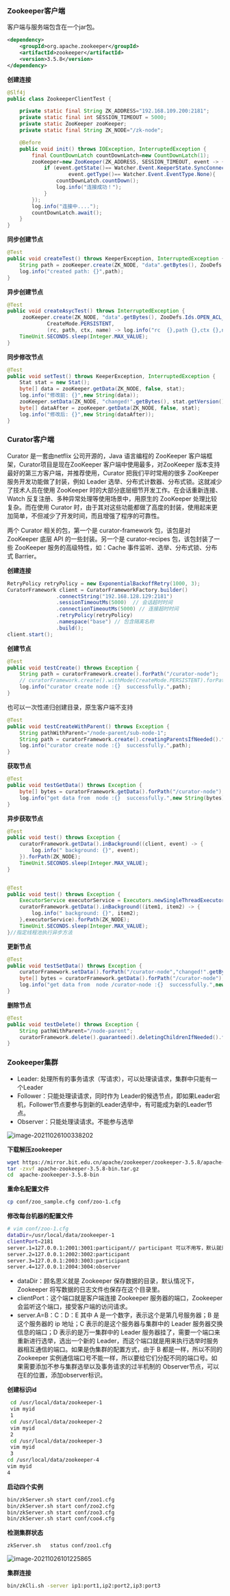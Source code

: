 ### Zookeeper客户端

客户端与服务端包含在一个jar包。

```xml
<dependency>
    <groupId>org.apache.zookeeper</groupId>
    <artifactId>zookeeper</artifactId>
    <version>3.5.8</version>
</dependency>
```

**创建连接**


```java
@Slf4j
public class ZookeeperClientTest {

    private static final String ZK_ADDRESS="192.168.109.200:2181";
    private static final int SESSION_TIMEOUT = 5000;
    private static ZooKeeper zooKeeper;
    private static final String ZK_NODE="/zk-node";

    @Before
    public void init() throws IOException, InterruptedException {
        final CountDownLatch countDownLatch=new CountDownLatch(1);
        zooKeeper=new ZooKeeper(ZK_ADDRESS, SESSION_TIMEOUT, event -> {
            if (event.getState()== Watcher.Event.KeeperState.SyncConnected &&
                    event.getType()== Watcher.Event.EventType.None){
                countDownLatch.countDown();
                log.info("连接成功！");
            }
        });
        log.info("连接中....");
        countDownLatch.await();
    }
}
```

**同步创建节点**

```java
@Test
public void createTest() throws KeeperException, InterruptedException {
    String path = zooKeeper.create(ZK_NODE, "data".getBytes(), ZooDefs.Ids.OPEN_ACL_UNSAFE, CreateMode.PERSISTENT);
    log.info("created path: {}",path);
}
```

**异步创建节点**

```java
@Test
public void createAsycTest() throws InterruptedException {
     zooKeeper.create(ZK_NODE, "data".getBytes(), ZooDefs.Ids.OPEN_ACL_UNSAFE,
             CreateMode.PERSISTENT,
             (rc, path, ctx, name) -> log.info("rc  {},path {},ctx {},name {}",rc,path,ctx,name),"context");
    TimeUnit.SECONDS.sleep(Integer.MAX_VALUE);
}
```

**同步修改节点**

```java
@Test
public void setTest() throws KeeperException, InterruptedException {
    Stat stat = new Stat();
    byte[] data = zooKeeper.getData(ZK_NODE, false, stat);
    log.info("修改前: {}",new String(data));
    zooKeeper.setData(ZK_NODE, "changed!".getBytes(), stat.getVersion());
    byte[] dataAfter = zooKeeper.getData(ZK_NODE, false, stat);
    log.info("修改后: {}",new String(dataAfter));
}
```

### Curator客户端

Curator 是一套由netflix 公司开源的，Java 语言编程的 ZooKeeper 客户端框架，Curator项目是现在ZooKeeper 客户端中使用最多，对ZooKeeper 版本支持最好的第三方客户端，并推荐使用，Curator 把我们平时常用的很多 ZooKeeper 服务开发功能做了封装，例如 Leader 选举、分布式计数器、分布式锁。这就减少了技术人员在使用 ZooKeeper 时的大部分底层细节开发工作。在会话重新连接、Watch 反复注册、多种异常处理等使用场景中，用原生的 ZooKeeper 处理比较复杂。而在使用 Curator 时，由于其对这些功能都做了高度的封装，使用起来更加简单，不但减少了开发时间，而且增强了程序的可靠性。

两个 Curator 相关的包，第一个是 curator-framework 包，该包是对 ZooKeeper 底层 API 的一些封装。另一个是 curator-recipes 包，该包封装了一些 ZooKeeper 服务的高级特性，如：Cache 事件监听、选举、分布式锁、分布式 Barrier。

**创建连接**

```java
RetryPolicy retryPolicy = new ExponentialBackoffRetry(1000, 3);
CuratorFramework client = CuratorFrameworkFactory.builder()
                .connectString("192.168.128.129:2181")
                .sessionTimeoutMs(5000)  // 会话超时时间
                .connectionTimeoutMs(5000) // 连接超时时间
                .retryPolicy(retryPolicy)
                .namespace("base") // 包含隔离名称
                .build();
client.start();
```

**创建节点**

```java
@Test
public void testCreate() throws Exception {
    String path = curatorFramework.create().forPath("/curator-node");
    // curatorFramework.create().withMode(CreateMode.PERSISTENT).forPath("/curator-node","some-data".getBytes())
    log.info("curator create node :{}  successfully.",path);
}
```

也可以一次性递归创建目录，原生客户端不支持

```java
@Test
public void testCreateWithParent() throws Exception {
    String pathWithParent="/node-parent/sub-node-1";
    String path = curatorFramework.create().creatingParentsIfNeeded().forPath(pathWithParent);
    log.info("curator create node :{}  successfully.",path);
}
```

**获取节点**

```java
@Test
public void testGetData() throws Exception {
    byte[] bytes = curatorFramework.getData().forPath("/curator-node");
    log.info("get data from  node :{}  successfully.",new String(bytes));
}
```

**异步获取节点**

```java
@Test
public void test() throws Exception {
    curatorFramework.getData().inBackground((client, event) -> {
        log.info(" background: {}", event);
    }).forPath(ZK_NODE);
    TimeUnit.SECONDS.sleep(Integer.MAX_VALUE);
}


@Test
public void test() throws Exception {
    ExecutorService executorService = Executors.newSingleThreadExecutor();
    curatorFramework.getData().inBackground((item1, item2) -> {
        log.info(" background: {}", item2);
    },executorService).forPath(ZK_NODE);
    TimeUnit.SECONDS.sleep(Integer.MAX_VALUE);
}//指定线程池执行异步方法
```

**更新节点**

```java
@Test
public void testSetData() throws Exception {
    curatorFramework.setData().forPath("/curator-node","changed!".getBytes());
    byte[] bytes = curatorFramework.getData().forPath("/curator-node");
    log.info("get data from  node /curator-node :{}  successfully.",new String(bytes));
}
```

**删除节点**

```java
@Test
public void testDelete() throws Exception {
    String pathWithParent="/node-parent";
    curatorFramework.delete().guaranteed().deletingChildrenIfNeeded().forPath(pathWithParent);
}
```

### Zookeeper集群

- Leader:   处理所有的事务请求（写请求），可以处理读请求，集群中只能有一个Leader
- Follower：只能处理读请求，同时作为 Leader的候选节点，即如果Leader宕机，Follower节点要参与到新的Leader选举中，有可能成为新的Leader节点。
- Observer：只能处理读请求。不能参与选举 

![image-20211026100338202](https://imagebag.oss-cn-chengdu.aliyuncs.com/img/image-20211026100338202.png)

**下载解压zookeeper**

```sh
wget https://mirror.bit.edu.cn/apache/zookeeper/zookeeper-3.5.8/apache-zookeeper-3.5.8-bin.tar.gz
tar -zxvf apache-zookeeper-3.5.8-bin.tar.gz
cd  apache-zookeeper-3.5.8-bin
```

**重命名配置文件**

```sh
cp conf/zoo_sample.cfg conf/zoo-1.cfg
```

**修改每台机器的配置文件**

```sh
# vim conf/zoo-1.cfg
dataDir=/usr/local/data/zookeeper-1
clientPort=2181
server.1=127.0.0.1:2001:3001:participant// participant 可以不用写，默认就是participant
server.2=127.0.0.1:2002:3002:participant
server.3=127.0.0.1:2003:3003:participant
server.4=127.0.0.1:2004:3004:observer
```

- dataDir：顾名思义就是 Zookeeper 保存数据的目录，默认情况下，Zookeeper 将写数据的日志文件也保存在这个目录里。
- clientPort：这个端口就是客户端连接 Zookeeper 服务器的端口，Zookeeper 会监听这个端口，接受客户端的访问请求。
- server.A=B：C：D：E 其中 A 是一个数字，表示这个是第几号服务器；B 是这个服务器的 ip 地址；C 表示的是这个服务器与集群中的 Leader 服务器交换信息的端口；D 表示的是万一集群中的 Leader 服务器挂了，需要一个端口来重新进行选举，选出一个新的 Leader，而这个端口就是用来执行选举时服务器相互通信的端口。如果是伪集群的配置方式，由于 B 都是一样，所以不同的 Zookeeper 实例通信端口号不能一样，所以要给它们分配不同的端口号。如果需要添加不参与集群选举以及事务请求的过半机制的 Observer节点，可以在E的位置，添加observer标识。

**创建标识id**

```sh
 cd /usr/local/data/zookeeper-1
 vim myid
 1 
 cd /usr/local/data/zookeeper-2
 vim myid
 2 
 cd /usr/local/data/zookeeper-3
 vim myid
 3 
cd /usr/local/data/zookeeper-4
vim myid
4
```

**启动四个实例**

```sh
bin/zkServer.sh start conf/zoo1.cfg
bin/zkServer.sh start conf/zoo2.cfg
bin/zkServer.sh start conf/zoo3.cfg
bin/zkServer.sh start conf/coo4.cfg
```

**检测集群状态**

```sh
zkServer.sh   status conf/zoo1.cfg
```

![image-20211026101225865](https://imagebag.oss-cn-chengdu.aliyuncs.com/img/image-20211026101225865.png)

**集群连接**

```sh
bin/zkCli.sh -server ip1:port1,ip2:port2,ip3:port3 
```


